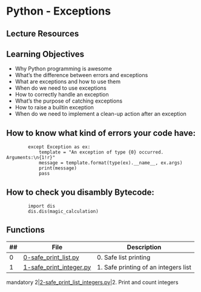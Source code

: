 # Python - Exceptions

## Lecture Resources

## Learning Objectives

 * Why Python programming is awesome
 * What’s the difference between errors and exceptions
 * What are exceptions and how to use them
 * When do we need to use exceptions
 * How to correctly handle an exception
 * What’s the purpose of catching exceptions
 * How to raise a builtin exception
 * When do we need to implement a clean-up action after an exception

## How to know what kind of errors your code have:

```
        except Exception as ex:
            template = "An exception of type {0} occurred. Arguments:\n{1!r}"
            message = template.format(type(ex).__name__, ex.args)
            print(message)
            pass
```

## How to check you disambly Bytecode:
```
        import dis
        dis.dis(magic_calculation)
```

## Functions

##|File|Description
---|---|---
0|[0-safe_print_list.py](./0-safe_print_list.py)|0. Safe list printing
1|[1-safe_print_integer.py](./1-safe_print_integer.py)|1. Safe printing of an integers list
mandatory
2|[2-safe_print_list_integers.py](./2-safe_print_list_integers.py)|2. Print and count integers
